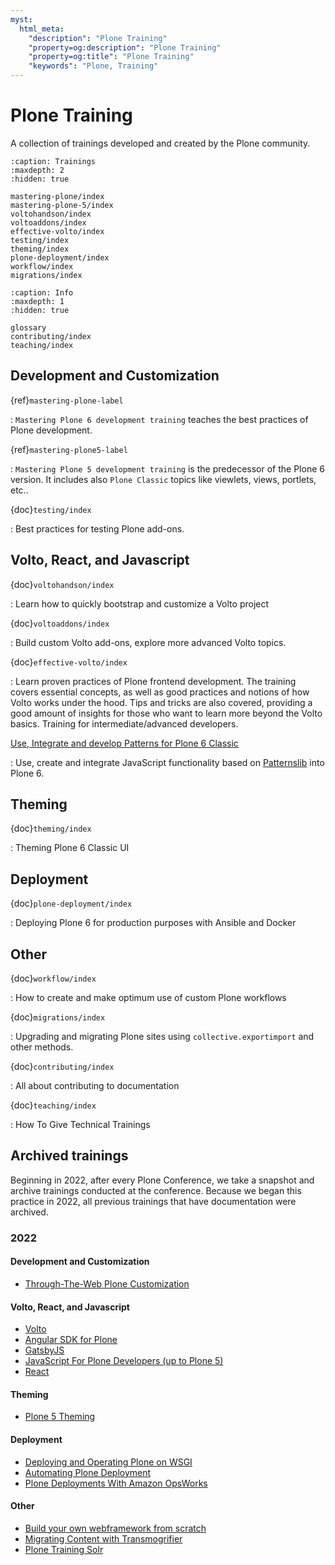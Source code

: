 ```yaml
---
myst:
  html_meta:
    "description": "Plone Training"
    "property=og:description": "Plone Training"
    "property=og:title": "Plone Training"
    "keywords": "Plone, Training"
---
```


# Plone Training

A collection of trainings developed and created by the Plone community.

```{toctree}
:caption: Trainings
:maxdepth: 2
:hidden: true

mastering-plone/index
mastering-plone-5/index
voltohandson/index
voltoaddons/index
effective-volto/index
testing/index
theming/index
plone-deployment/index
workflow/index
migrations/index
```

```{toctree}
:caption: Info
:maxdepth: 1
:hidden: true

glossary
contributing/index
teaching/index
```


## Development and Customization

{ref}`mastering-plone-label`

: `Mastering Plone 6 development training` teaches the best practices of Plone development.

{ref}`mastering-plone5-label`

: `Mastering Plone 5 development training` is the predecessor of the Plone 6 version. It includes also `Plone Classic` topics like viewlets, views, portlets, etc..

{doc}`testing/index`

: Best practices for testing Plone add-ons.


## Volto, React, and Javascript

{doc}`voltohandson/index`

: Learn how to quickly bootstrap and customize a Volto project

{doc}`voltoaddons/index`

: Build custom Volto add-ons, explore more advanced Volto topics.

{doc}`effective-volto/index`

: Learn proven practices of Plone frontend development.
  The training covers essential concepts, as well as good practices and notions of how Volto works under the hood.
  Tips and tricks are also covered, providing a good amount of insights for those who want to learn more beyond the Volto basics.
  Training for intermediate/advanced developers.

[Use, Integrate and develop Patterns for Plone 6 Classic](https://patternslib.github.io/patternslib-training)

: Use, create and integrate JavaScript functionality based on [Patternslib](https://patternslib.com/) into Plone 6.


## Theming

{doc}`theming/index`

: Theming Plone 6 Classic UI


## Deployment

{doc}`plone-deployment/index`

: Deploying Plone 6 for production purposes with Ansible and Docker


## Other

{doc}`workflow/index`

: How to create and make optimum use of custom Plone workflows

{doc}`migrations/index`

: Upgrading and migrating Plone sites using `collective.exportimport` and other methods.

{doc}`contributing/index`

: All about contributing to documentation

{doc}`teaching/index`

: How To Give Technical Trainings


## Archived trainings

Beginning in 2022, after every Plone Conference, we take a snapshot and archive trainings conducted at the conference.
Because we began this practice in 2022, all previous trainings that have documentation were archived.


### 2022

#### Development and Customization

-   [Through-The-Web Plone Customization](https://2022.training.plone.org/ttw/index.html)


#### Volto, React, and Javascript

-   [Volto](https://2022.training.plone.org/volto/index.html)  
-   [Angular SDK for Plone](https://2022.training.plone.org/angular/index.html)
-   [GatsbyJS](https://2022.training.plone.org/gatsby/index.html)
-   [JavaScript For Plone Developers (up to Plone 5)](https://2022.training.plone.org/javascript/index.html)
-   [React](https://2022.training.plone.org/react/index.html)

#### Theming

-   [Plone 5 Theming](https://2022.training.plone.org/theming_plone_5/index.html)


#### Deployment

-   [Deploying and Operating Plone on WSGI](https://2022.training.plone.org/wsgi/index.html)
-   [Automating Plone Deployment](https://2022.training.plone.org/deployment/index.html)
-   [Plone Deployments With Amazon OpsWorks](https://2022.training.plone.org/deployment/opsworks/index.html)


#### Other

-   [Build your own webframework from scratch](https://2022.training.plone.org/advanced-python/index.html)
-   [Migrating Content with Transmogrifier](https://2022.training.plone.org/transmogrifier/index.html)
-   [Plone Training Solr](https://2022.training.plone.org/solr/index.html)
